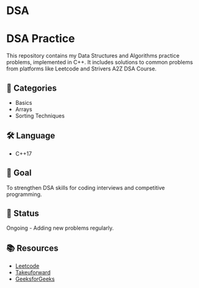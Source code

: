 # DSA

# DSA Practice

This repository contains my Data Structures and Algorithms practice problems, implemented in C++. It includes solutions to common problems from platforms like Leetcode and Strivers A2Z DSA Course.

## 📁 Categories

- Basics
- Arrays
- Sorting Techniques

## 🛠️ Language

- C++17

## 🚀 Goal

To strengthen DSA skills for coding interviews and competitive programming.

## 📌 Status

Ongoing - Adding new problems regularly.

## 📚 Resources


- [Leetcode](https://leetcode.com)
- [Takeuforward](https://takeuforward.org)
- [GeeksforGeeks](https://geeksforgeeks.org)
